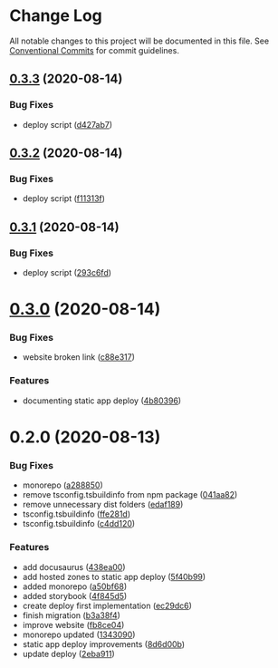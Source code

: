 # Change Log

All notable changes to this project will be documented in this file.
See [Conventional Commits](https://conventionalcommits.org) for commit guidelines.

## [0.3.3](https://github.com/ttoss/pepe/compare/v0.3.2...v0.3.3) (2020-08-14)

### Bug Fixes

- deploy script ([d427ab7](https://github.com/ttoss/pepe/commit/d427ab71d3af812b72099651ad0e95058e8e9e10))

## [0.3.2](https://github.com/ttoss/pepe/compare/v0.3.1...v0.3.2) (2020-08-14)

### Bug Fixes

- deploy script ([f11313f](https://github.com/ttoss/pepe/commit/f11313f04e1789dbdb2b76918a79160d7470f4c9))

## [0.3.1](https://github.com/ttoss/pepe/compare/v0.3.0...v0.3.1) (2020-08-14)

### Bug Fixes

- deploy script ([293c6fd](https://github.com/ttoss/pepe/commit/293c6fd83d7a7da37a54ac2b2486c73e6944e494))

# [0.3.0](https://github.com/ttoss/pepe/compare/v0.2.0...v0.3.0) (2020-08-14)

### Bug Fixes

- website broken link ([c88e317](https://github.com/ttoss/pepe/commit/c88e317788c45dd7f96bf284a969afe94ef5a5f2))

### Features

- documenting static app deploy ([4b80396](https://github.com/ttoss/pepe/commit/4b803965a100c3abb9518044bc8c4e98578a6c2c))

# 0.2.0 (2020-08-13)

### Bug Fixes

- monorepo ([a288850](https://github.com/ttoss/pepe/commit/a288850d83a3eff1c76dd198fbddd91bfe3177b4))
- remove tsconfig.tsbuildinfo from npm package ([041aa82](https://github.com/ttoss/pepe/commit/041aa82a27915cf12df5e027331bb8b3bd928b20))
- remove unnecessary dist folders ([edaf189](https://github.com/ttoss/pepe/commit/edaf18904afa171b082f3d9a1d8a6c47d1d11461))
- tsconfig.tsbuildinfo ([ffe281d](https://github.com/ttoss/pepe/commit/ffe281d0a725483d3dd686ed936d4e8ff1028b2e))
- tsconfig.tsbuildinfo ([c4dd120](https://github.com/ttoss/pepe/commit/c4dd120979025054070acd32d2aa736cddfd251e))

### Features

- add docusaurus ([438ea00](https://github.com/ttoss/pepe/commit/438ea00c6f3564036796af53ea8693bc586a54ee))
- add hosted zones to static app deploy ([5f40b99](https://github.com/ttoss/pepe/commit/5f40b99d81a6478c90604f1d1d64d6b070e0d0ae))
- added monorepo ([a50bf68](https://github.com/ttoss/pepe/commit/a50bf68d168c671374a4cd3e73865815f9c6d856))
- added storybook ([4f845d5](https://github.com/ttoss/pepe/commit/4f845d57cf8fb1f96c866f98b417a703943a74f2))
- create deploy first implementation ([ec29dc6](https://github.com/ttoss/pepe/commit/ec29dc6d19e107910ff2b19cb8b8213194fbe07d))
- finish migration ([b3a38f4](https://github.com/ttoss/pepe/commit/b3a38f418962c3addef1ebef4cef2343d50a2a89))
- improve website ([fb8ce04](https://github.com/ttoss/pepe/commit/fb8ce042adc5d10f7a963f3787eb6243f2d35bd2))
- monorepo updated ([1343090](https://github.com/ttoss/pepe/commit/134309077bb769503b3b1cb91459fa9ab3b3de29))
- static app deploy improvements ([8d6d00b](https://github.com/ttoss/pepe/commit/8d6d00b0b97881ac61f05275b4c4275f7168a6c5))
- update deploy ([2eba911](https://github.com/ttoss/pepe/commit/2eba911a5ac1b3e0a00feb0c5bfbeb9e11250c31))
